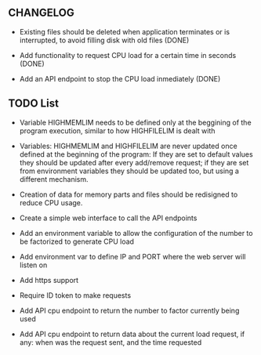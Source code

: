 ## CHANGELOG

* Existing files should be deleted when application terminates or is interrupted, to avoid filling disk with old files (DONE)

* Add functionality to request CPU load for a certain time in seconds (DONE)

* Add an API endpoint to stop the CPU load inmediately (DONE)

## TODO List

* Variable HIGHMEMLIM needs to be defined only at the beggining of the program execution, similar to how HIGHFILELIM is dealt with

* Variables: HIGHMEMLIM and HIGHFILELIM are never updated once defined at the beginning of the program: If they are set to default values they should be updated after every add/remove request; if they are set from environment variables they should be updated too, but using a different mechanism.

* Creation of data for memory parts and files should be redisigned to reduce CPU usage. 

* Create a simple web interface to call the API endpoints

* Add an environment variable to allow the configuration of the number to be factorized to generate CPU load

* Add environment var to define IP and PORT where the web server will listen on

* Add https support

* Require ID token to make requests

* Add API cpu endpoint to return the number to factor currently being used

* Add API cpu endpoint to return data about the current load request, if any: when was the request sent, and the time requested
